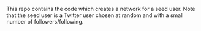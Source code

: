 This repo contains the code which creates a network for a seed user. Note that the seed user is a Twitter user chosen at random and with a small number of followers/following.